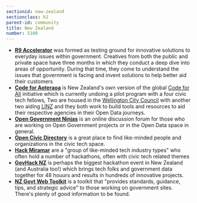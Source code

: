 ```yaml
---
sectionid: new-zealand
sectionclass: h2
parent-id: community
title: New Zealand
number: 5100
---
```


- **[R9 Accelerator](http://www.r9accelerator.co.nz/)** was formed as testing ground for innovative solutions to everyday issues within government. Creatives from both the public and private space have three months in which they conduct a deep dive into areas of opportunity. During that time, they come to understand the issues that government is facing and invent solutions to help better aid their customers
- **[Code for Aoteraoa](http://codeforaotearoa.org)** is New Zealand's own version of the global [Code for All](https://codeforall.org/) initiative which is currently undoing a pilot program with a four civic tech fellows, Two are housed in the [Wellington City Council](http://wellington.govt.nz/) with another two aiding [LINZ](http://linz.govt.nz) and they both work to build tools and resources  to aid their respective agencies in their Open Data journeys.
- **[Open Government Ninjas](http://groups.open.org.nz/groups/ninja-talk/)** is an online discussion forum for those who are working on Open Government projects or in the Open Data space in general.
- **[Open Civic Directory](http://openciv.nz/directory/)** is a great place to find like-minded people and organizations in the civic tech space.
- **[Hack Miramar](http://www.hackmiramar.org/)** are a "group of like-minded tech industry types" who often hold a number of hackathons, often with civic tech related themes
- **[GovHack NZ](http://govhack.org.nz/)** is perhaps the biggest hackathon event in New Zealand (and Australia too!) which brings tech folks and government data together for 48 houurs and results in hundreds of innovative projects.
- **[NZ Govt Web Toolkit](https://webtoolkit.govt.nz/)** is a toolkit that "provides standards, guidance, tips, and strategic advice" to those working on government sites. There's plenty of good information to be found.
